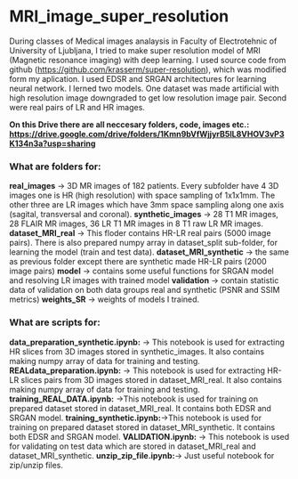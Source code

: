 # MRI_image_super_resolution
During classes of Medical images analaysis in Faculty of Electrotehnic of University of Ljubljana, I tried to make super resolution model of MRI (Magnetic resonance imaging) with deep learning. I used source code from github (https://github.com/krasserm/super-resolution), which was modified form my aplication.
I used EDSR and SRGAN architectures for learning neural network. I lerned two models. One dataset was made artificial with high resolution image downgraded to get low resolution image pair. Second were real pairs of LR and HR images.

**On this Drive there are all neccesary folders, code, images etc.:
https://drive.google.com/drive/folders/1Kmn9bVfWjjyrB5lL8VHOV3vP3K134n3a?usp=sharing**

### What are folders for:
**real_images** -> 3D MR images of 182 patients. Every subfolder have 4 3D images one is HR (high resolution) with space sampling of 1x1x1mm. The other three are LR images which have 3mm space sampling along one axis (sagital, transversal and coronal).
**synthetic_images** -> 28 T1 MR images, 28 FLAIR MR images, 36 LR T1 MR images in 8 T1 raw LR MR images.
**dataset_MRI_real** -> This floder contains HR-LR real pairs (5000 image pairs). There is also prepared numpy array in dataset_split sub-folder, for learning the model (train and test data).
**dataset_MRI_synthetic** -> the same as previous folder except there are synthetic made HR-LR pairs (2000 image pairs)
**model** -> contains some useful functions for SRGAN model and resolving LR images with trained model
**validation** -> contain statistic data of validation on both data groups real and synthetic (PSNR and SSIM metrics)
**weights_SR** -> weights of models I trained.

### What are scripts for:
**data_preparation_synthetic.ipynb:** -> This notebook is used for extracting HR slices from 3D images stored in synthetic_images. It also contains making numpy array of data for training and testing.
**REALdata_preparation.ipynb:** -> This notebook is used for extracting HR-LR slices pairs from 3D images stored in dataset_MRI_real. It also contains making numpy array of data for training and testing.
**training_REAL_DATA.ipynb:** ->This notebook is used for training on prepared dataset stored in dataset_MRI_real. It contains both EDSR and SRGAN model.
**training_synthetic.ipynb:**->This notebook is used for training on prepared dataset stored in dataset_MRI_synthetic. It contains both EDSR and SRGAN model.
**VALIDATION.ipynb:** -> This notebook is used for validating on test data which are stored in dataset_MRI_real and dataset_MRI_synthetic.
**unzip_zip_file.ipynb:**-> Just useful notebook for zip/unzip files.
